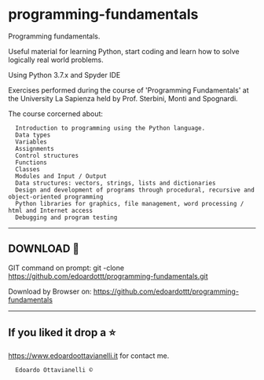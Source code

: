 # programming-fundamentals
Programming fundamentals.

Useful material for learning Python, start coding and learn how to solve logically real world problems.

Using Python 3.7.x and Spyder IDE

Exercises performed during the course of 'Programming Fundamentals' at the University La Sapienza held by Prof. Sterbini, Monti and Spognardi.

The course corcerned about:

      Introduction to programming using the Python language. 
      Data types
      Variables
      Assignments
      Control structures
      Functions
      Classes
      Modules and Input / Output
      Data structures: vectors, strings, lists and dictionaries
      Design and development of programs through procedural, recursive and object-oriented programming
      Python libraries for graphics, file management, word processing / html and Internet access
      Debugging and program testing

-------------------------------------------------
DOWNLOAD 📡
-------------------------------------------------

GIT command on prompt: git -clone https://github.com/edoardottt/programming-fundamentals.git

Download by Browser on: https://github.com/edoardottt/programming-fundamentals

--------------------------
If you liked it drop a :star:
--------------------------

https://www.edoardoottavianelli.it for contact me.


      Edoardo Ottavianelli ©

